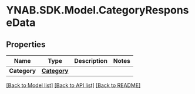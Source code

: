 # YNAB.SDK.Model.CategoryResponseData

## Properties

Name | Type | Description | Notes
------------ | ------------- | ------------- | -------------
**Category** | [**Category**](Category.md) |  | 

[[Back to Model list]](../README.md#documentation-for-models) [[Back to API list]](../README.md#documentation-for-api-endpoints) [[Back to README]](../README.md)

